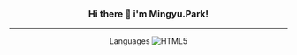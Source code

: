 <div align="center">
  
### Hi there 👋 i'm Mingyu.Park!

</div>

* * *

<div align="center">
  
Languages
![HTML5](https://img.shields.io/badge/html5-%23E34F26.svg?style=for-the-badge&logo=html5&logoColor=white)


</div>

<!--
**miiiingyuuu/miiiingyuuu** is a ✨ _special_ ✨ repository because its `README.md` (this file) appears on your GitHub profile.

Here are some ideas to get you started:

- 🔭 I’m currently working on ...
- 🌱 I’m currently learning ...
- 👯 I’m looking to collaborate on ...
- 🤔 I’m looking for help with ...
- 💬 Ask me about ...
- 📫 How to reach me: ...
- 😄 Pronouns: ...
- ⚡ Fun fact: ...
-->
